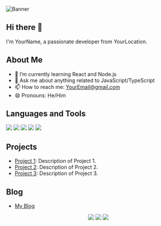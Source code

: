 <!-- Banner Image -->
![Banner](https://github.com/YourUsername/YourUsername/blob/main/banner.png)

<!-- Introduction -->
## Hi there 👋
I'm YourName, a passionate developer from YourLocation.

<!-- About Me -->
## About Me
- 🌱 I’m currently learning React and Node.js
- 💬 Ask me about anything related to JavaScript/TypeScript
- 📫 How to reach me: YourEmail@gmail.com
- 😄 Pronouns: He/Him

<!-- Languages and Tools -->
## Languages and Tools
<img src="https://img.icons8.com/color/48/000000/javascript.png"/> <img src="https://img.icons8.com/color/48/000000/typescript.png"/> <img src="https://img.icons8.com/color/48/000000/react-native.png"/> <img src="https://img.icons8.com/color/48/000000/nodejs.png"/> <img src="https://img.icons8.com/color/48/000000/git.png"/>

<!-- Projects -->
## Projects
- [Project 1](https://github.com/YourUsername/Project1): Description of Project 1.
- [Project 2](https://github.com/YourUsername/Project2): Description of Project 2.
- [Project 3](https://github.com/YourUsername/Project3): Description of Project 3.

<!-- Blog -->
## Blog
- [My Blog](https://yourblog.com)

<!-- Footer -->
<p align="center">
  <a href="https://twitter.com/YourTwitterHandle"><img src="https://img.icons8.com/color/48/000000/twitter.png"/></a>
  <a href="https://www.linkedin.com/in/YourLinkedInProfile"><img src="https://img.icons8.com/color/48/000000/linkedin.png"/></a>
  <a href="https://github.com/YourUsername"><img src="https://img.icons8.com/color/48/000000/github.png"/></a>
</p>
